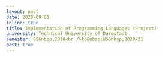 ```yaml
---
layout: post
date: 2020-09-01
inline: true
title: Implementation of Programming Languages (Project)
university: Technical University of Darmstadt
semester: SS&nbsp;2016<br />to&nbsp;WS&nbsp;2020/21
past: true
---
```

